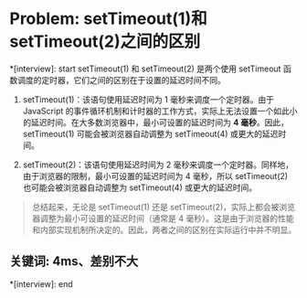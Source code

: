 # Problem: setTimeout(1)和 setTimeout(2)之间的区别

*[interview]: start
setTimeout(1) 和 setTimeout(2) 是两个使用 setTimeout 函数调度的定时器，它们之间的区别在于设置的延迟时间不同。

1. setTimeout(1)：该语句使用延迟时间为 1 毫秒来调度一个定时器。由于 JavaScript 的事件循环机制和计时器的工作方式，实际上无法设置一个如此小的延迟时间。在大多数浏览器中，最小可设置的延迟时间为 **4 毫秒**。因此，setTimeout(1) 可能会被浏览器自动调整为 setTimeout(4) 或更大的延迟时间。

2. setTimeout(2)：该语句使用延迟时间为 2 毫秒来调度一个定时器。同样地，由于浏览器的限制，最小可设置的延迟时间为 4 毫秒，所以 setTimeout(2) 也可能会被浏览器自动调整为 setTimeout(4) 或更大的延迟时间。

> 总结起来，无论是 setTimeout(1) 还是 setTimeout(2)，实际上都会被浏览器调整为最小可设置的延迟时间（通常是 4 毫秒）。这是由于浏览器的性能和内部实现机制所决定的。因此，两者之间的区别在实际运行中并不明显。

## 关键词: 4ms、差别不大
*[interview]: end
